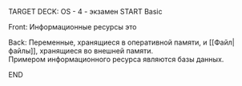 TARGET DECK: OS - 4 - экзамен
START
Basic

Front: Информационные ресурсы это

Back:  Переменные, хранящиеся в оперативной памяти, и [[Файл|файлы]], хранящиеся во внешней памяти. 
Примером информационного ресурса являются базы данных.
<!--ID: 1663705565806-->
END

